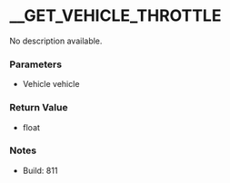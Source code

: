 # __GET_VEHICLE_THROTTLE

No description available.

### Parameters
* Vehicle vehicle

### Return Value
* float

### Notes
* Build: 811

